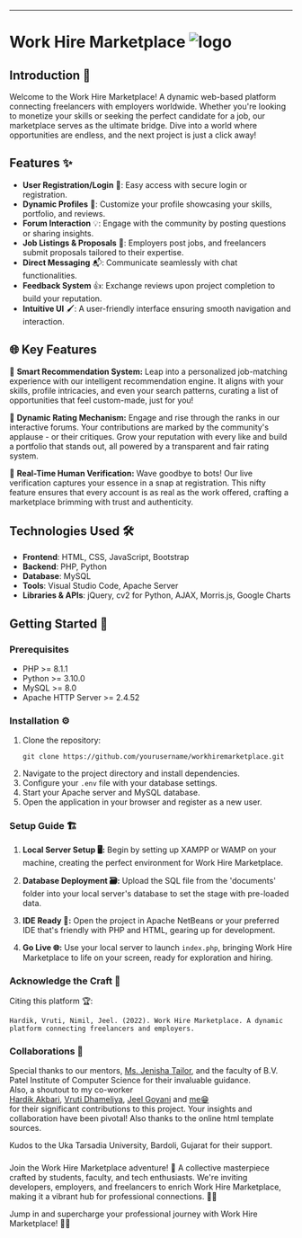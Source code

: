 ---

# Work Hire Marketplace ![logo](https://github.com/NimilRl/Work-Hire-Marketplace/assets/90232167/4955e803-f481-4805-b3d8-15b875b6198a)

## Introduction 🚀

Welcome to the Work Hire Marketplace! A dynamic web-based platform connecting freelancers with employers worldwide. Whether you're looking to monetize your skills or seeking the perfect candidate for a job, our marketplace serves as the ultimate bridge. Dive into a world where opportunities are endless, and the next project is just a click away!

## Features ✨

- **User Registration/Login** 🔑: Easy access with secure login or registration.
- **Dynamic Profiles** 📝: Customize your profile showcasing your skills, portfolio, and reviews.
- **Forum Interaction** 💡: Engage with the community by posting questions or sharing insights.
- **Job Listings & Proposals** 💼: Employers post jobs, and freelancers submit proposals tailored to their expertise.
- **Direct Messaging** 📬: Communicate seamlessly with chat functionalities.
- **Feedback System** 👍: Exchange reviews upon project completion to build your reputation.
- **Intuitive UI** 🖌️: A user-friendly interface ensuring smooth navigation and interaction.

## 🌐 Key Features

🔮 **Smart Recommendation System:** 
Leap into a personalized job-matching experience with our intelligent recommendation engine. It aligns with your skills, profile intricacies, and even your search patterns, curating a list of opportunities that feel custom-made, just for you!

🏅 **Dynamic Rating Mechanism:** 
Engage and rise through the ranks in our interactive forums. Your contributions are marked by the community's applause - or their critiques. Grow your reputation with every like and build a portfolio that stands out, all powered by a transparent and fair rating system.

🤖 **Real-Time Human Verification:** 
Wave goodbye to bots! Our live verification captures your essence in a snap at registration. This nifty feature ensures that every account is as real as the work offered, crafting a marketplace brimming with trust and authenticity.

## Technologies Used 🛠️

- **Frontend**: HTML, CSS, JavaScript, Bootstrap
- **Backend**: PHP, Python
- **Database**: MySQL
- **Tools**: Visual Studio Code, Apache Server
- **Libraries & APIs**: jQuery, cv2 for Python, AJAX, Morris.js, Google Charts

## Getting Started 🌟

### Prerequisites

- PHP >= 8.1.1
- Python >= 3.10.0
- MySQL >= 8.0
- Apache HTTP Server >= 2.4.52

### Installation ⚙

1. Clone the repository:
   ```
   git clone https://github.com/yourusername/workhiremarketplace.git
   ```
2. Navigate to the project directory and install dependencies.
3. Configure your `.env` file with your database settings.
4. Start your Apache server and MySQL database.
5. Open the application in your browser and register as a new user.

### Setup Guide 🏗️
1. **Local Server Setup 🖥️:** Begin by setting up XAMPP or WAMP on your machine, creating the perfect environment for Work Hire Marketplace.

2. **Database Deployment 🗃️:** Upload the SQL file from the 'documents' folder into your local server's database to set the stage with pre-loaded data.

3. **IDE Ready 📝:** Open the project in Apache NetBeans or your preferred IDE that's friendly with PHP and HTML, gearing up for development.

4. **Go Live 🌐:** Use your local server to launch `index.php`, bringing Work Hire Marketplace to life on your screen, ready for exploration and hiring.

### Acknowledge the Craft 🌟

Citing this platform 🏆:


```
Hardik, Vruti, Nimil, Jeel. (2022). Work Hire Marketplace. A dynamic platform connecting freelancers and employers.
```


### Collaborations 🤝
Special thanks to our mentors, [Ms. Jenisha Tailor](https://www.linkedin.com/in/jenisha-afinwala-61783819/), and the faculty of B.V. Patel Institute of Computer Science for their invaluable guidance.  
Also, a shoutout to my co-worker   
[Hardik Akbari](https://www.linkedin.com/in/hardik-akbari-237a81224/), [Vruti Dhameliya](https://www.linkedin.com/in/vruti-dhameliya-122358230/), [Jeel Goyani](https://www.linkedin.com/in/jeel-goyani/) and [me😁](www.linkedin.com/in/nimil-lathiya-059a281b1)  
for their significant contributions to this project. Your insights and collaboration have been pivotal! Also thanks to the online html template sources.

Kudos to the Uka Tarsadia University, Bardoli, Gujarat for their support.

###

Join the Work Hire Marketplace adventure! 🌟 A collective masterpiece crafted by students, faculty, and tech enthusiasts. We're inviting developers, employers, and freelancers to enrich Work Hire Marketplace, making it a vibrant hub for professional connections. 🚀💼

Jump in and supercharge your professional journey with Work Hire Marketplace! 🚀✨
